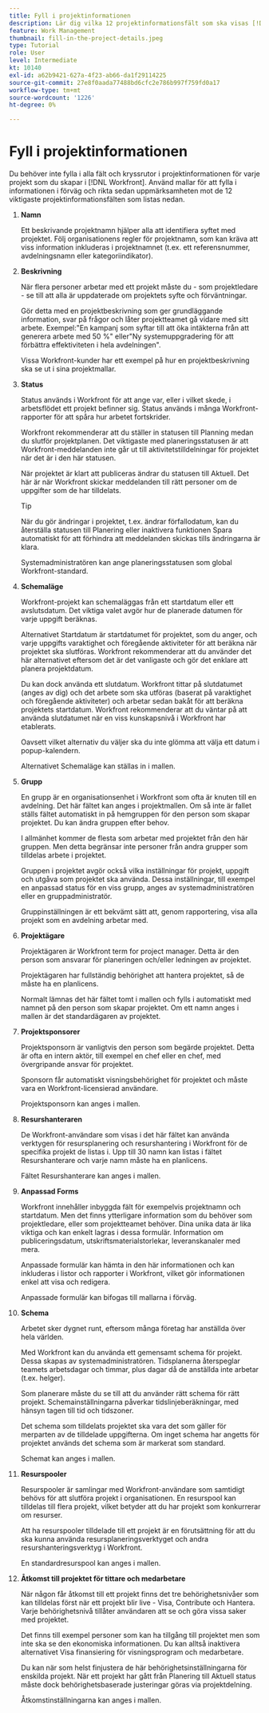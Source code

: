 ```yaml
---
title: Fyll i projektinformationen
description: Lär dig vilka 12 projektinformationsfält som ska visas [!DNL  Workfront] rekommenderar att du fyller i när du skapar ett projekt.
feature: Work Management
thumbnail: fill-in-the-project-details.jpeg
type: Tutorial
role: User
level: Intermediate
kt: 10140
exl-id: a62b9421-627a-4f23-ab66-da1f29114225
source-git-commit: 27e8f0aada77488bd6cfc2e786b997f759fd0a17
workflow-type: tm+mt
source-wordcount: '1226'
ht-degree: 0%

---
```


# Fyll i projektinformationen

Du behöver inte fylla i alla fält och kryssrutor i projektinformationen för varje projekt som du skapar i [!DNL  Workfront]. Använd mallar för att fylla i informationen i förväg och rikta sedan uppmärksamheten mot de 12 viktigaste projektinformationsfälten som listas nedan.

1. **Namn**

   Ett beskrivande projektnamn hjälper alla att identifiera syftet med projektet. Följ organisationens regler för projektnamn, som kan kräva att viss information inkluderas i projektnamnet (t.ex. ett referensnummer, avdelningsnamn eller kategoriindikator).

1. **Beskrivning**

   När flera personer arbetar med ett projekt måste du - som projektledare - se till att alla är uppdaterade om projektets syfte och förväntningar.

   Gör detta med en projektbeskrivning som ger grundläggande information, svar på frågor och låter projektteamet gå vidare med sitt arbete. Exempel:&quot;En kampanj som syftar till att öka intäkterna från att generera arbete med 50 %&quot; eller&quot;Ny systemuppgradering för att förbättra effektiviteten i hela avdelningen&quot;.

   Vissa Workfront-kunder har ett exempel på hur en projektbeskrivning ska se ut i sina projektmallar.

1. **Status**

   Status används i Workfront för att ange var, eller i vilket skede, i arbetsflödet ett projekt befinner sig. Status används i många Workfront-rapporter för att spåra hur arbetet fortskrider.

   Workfront rekommenderar att du ställer in statusen till Planning medan du slutför projektplanen. Det viktigaste med planeringsstatusen är att Workfront-meddelanden inte går ut till aktivitetstilldelningar för projektet när det är i den här statusen.

   När projektet är klart att publiceras ändrar du statusen till Aktuell. Det här är när Workfront skickar meddelanden till rätt personer om de uppgifter som de har tilldelats.

   >[!TIP]
   >
   >  När du gör ändringar i projektet, t.ex. ändrar förfallodatum, kan du återställa statusen till Planering eller inaktivera funktionen Spara automatiskt för att förhindra att meddelanden skickas tills ändringarna är klara.

   Systemadministratören kan ange planeringsstatusen som global Workfront-standard.

1. **Schemaläge**

   Workfront-projekt kan schemaläggas från ett startdatum eller ett avslutsdatum. Det viktiga valet avgör hur de planerade datumen för varje uppgift beräknas.

   Alternativet Startdatum är startdatumet för projektet, som du anger, och varje uppgifts varaktighet och föregående aktiviteter för att beräkna när projektet ska slutföras. Workfront rekommenderar att du använder det här alternativet eftersom det är det vanligaste och gör det enklare att planera projektdatum.

   Du kan dock använda ett slutdatum. Workfront tittar på slutdatumet (anges av dig) och det arbete som ska utföras (baserat på varaktighet och föregående aktiviteter) och arbetar sedan bakåt för att beräkna projektets startdatum. Workfront rekommenderar att du väntar på att använda slutdatumet när en viss kunskapsnivå i Workfront har etablerats.

   Oavsett vilket alternativ du väljer ska du inte glömma att välja ett datum i popup-kalendern.

   Alternativet Schemaläge kan ställas in i mallen.

1. **Grupp**

   En grupp är en organisationsenhet i Workfront som ofta är knuten till en avdelning. Det här fältet kan anges i projektmallen. Om så inte är fallet ställs fältet automatiskt in på hemgruppen för den person som skapar projektet. Du kan ändra gruppen efter behov.

   I allmänhet kommer de flesta som arbetar med projektet från den här gruppen. Men detta begränsar inte personer från andra grupper som tilldelas arbete i projektet.

   Gruppen i projektet avgör också vilka inställningar för projekt, uppgift och utgåva som projektet ska använda. Dessa inställningar, till exempel en anpassad status för en viss grupp, anges av systemadministratören eller en gruppadministratör.

   Gruppinställningen är ett bekvämt sätt att, genom rapportering, visa alla projekt som en avdelning arbetar med.

1. **Projektägare**

   Projektägaren är Workfront term for project manager. Detta är den person som ansvarar för planeringen och/eller ledningen av projektet.

   Projektägaren har fullständig behörighet att hantera projektet, så de måste ha en planlicens.

   Normalt lämnas det här fältet tomt i mallen och fylls i automatiskt med namnet på den person som skapar projektet. Om ett namn anges i mallen är det standardägaren av projektet.

1. **Projektsponsorer**

   Projektsponsorn är vanligtvis den person som begärde projektet. Detta är ofta en intern aktör, till exempel en chef eller en chef, med övergripande ansvar för projektet.

   Sponsorn får automatiskt visningsbehörighet för projektet och måste vara en Workfront-licensierad användare.

   Projektsponsorn kan anges i mallen.

1. **Resurshanteraren**

   De Workfront-användare som visas i det här fältet kan använda verktygen för resursplanering och resurshantering i Workfront för de specifika projekt de listas i. Upp till 30 namn kan listas i fältet Resurshanterare och varje namn måste ha en planlicens.

   Fältet Resurshanterare kan anges i mallen.

1. **Anpassad Forms**

   Workfront innehåller inbyggda fält för exempelvis projektnamn och startdatum. Men det finns ytterligare information som du behöver som projektledare, eller som projektteamet behöver. Dina unika data är lika viktiga och kan enkelt lagras i dessa formulär. Information om publiceringsdatum, utskriftsmaterialstorlekar, leveranskanaler med mera.

   Anpassade formulär kan hämta in den här informationen och kan inkluderas i listor och rapporter i Workfront, vilket gör informationen enkel att visa och redigera.

   Anpassade formulär kan bifogas till mallarna i förväg.

1. **Schema**

   Arbetet sker dygnet runt, eftersom många företag har anställda över hela världen.

   Med Workfront kan du använda ett gemensamt schema för projekt. Dessa skapas av systemadministratören. Tidsplanerna återspeglar teamets arbetsdagar och timmar, plus dagar då de anställda inte arbetar (t.ex. helger).

   Som planerare måste du se till att du använder rätt schema för rätt projekt. Schemainställningarna påverkar tidslinjeberäkningar, med hänsyn tagen till tid och tidszoner.

   Det schema som tilldelats projektet ska vara det som gäller för merparten av de tilldelade uppgifterna. Om inget schema har angetts för projektet används det schema som är markerat som standard.

   Schemat kan anges i mallen.

1. **Resurspooler**

   Resurspooler är samlingar med Workfront-användare som samtidigt behövs för att slutföra projekt i organisationen. En resurspool kan tilldelas till flera projekt, vilket betyder att du har projekt som konkurrerar om resurser.

   Att ha resurspooler tilldelade till ett projekt är en förutsättning för att du ska kunna använda resursplaneringsverktyget och andra resurshanteringsverktyg i Workfront.

   En standardresurspool kan anges i mallen.

1. **Åtkomst till projektet för tittare och medarbetare**

   När någon får åtkomst till ett projekt finns det tre behörighetsnivåer som kan tilldelas först när ett projekt blir live - Visa, Contribute och Hantera. Varje behörighetsnivå tillåter användaren att se och göra vissa saker med projektet.

   Det finns till exempel personer som kan ha tillgång till projektet men som inte ska se den ekonomiska informationen. Du kan alltså inaktivera alternativet Visa finansiering för visningsprogram och medarbetare.

   Du kan när som helst finjustera de här behörighetsinställningarna för enskilda projekt. När ett projekt har gått från Planering till Aktuell status måste dock behörighetsbaserade justeringar göras via projektdelning.

   Åtkomstinställningarna kan anges i mallen.
